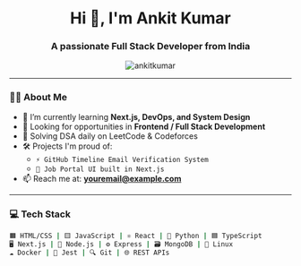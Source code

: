<h1 align="center">Hi 👋, I'm Ankit Kumar</h1>
<h3 align="center">A passionate Full Stack Developer from India</h3>

<p align="center">
  <img src="https://komarev.com/ghpvc/?username=ankit-lang&label=Profile%20views&color=0e75b6&style=flat" alt="ankitkumar" />
</p>

---

### 🧑‍💻 About Me
- 🌱 I’m currently learning **Next.js, DevOps, and System Design**
- 💼 Looking for opportunities in **Frontend / Full Stack Development**
- 🧠 Solving DSA daily on LeetCode & Codeforces
- 🛠️ Projects I'm proud of:
  - `⚡ GitHub Timeline Email Verification System`
  - `💼 Job Portal UI built in Next.js`
- 📫 Reach me at: **youremail@example.com**

---

### 💻 Tech Stack
```bash
🟧 HTML/CSS | 🟨 JavaScript | ⚛️ React | 🐍 Python | 🟦 TypeScript
🖥️ Next.js | 🔧 Node.js | ⚙️ Express | 🗃️ MongoDB | 🐧 Linux
☁️ Docker | 🧪 Jest | 🔍 Git | 🌐 REST APIs
